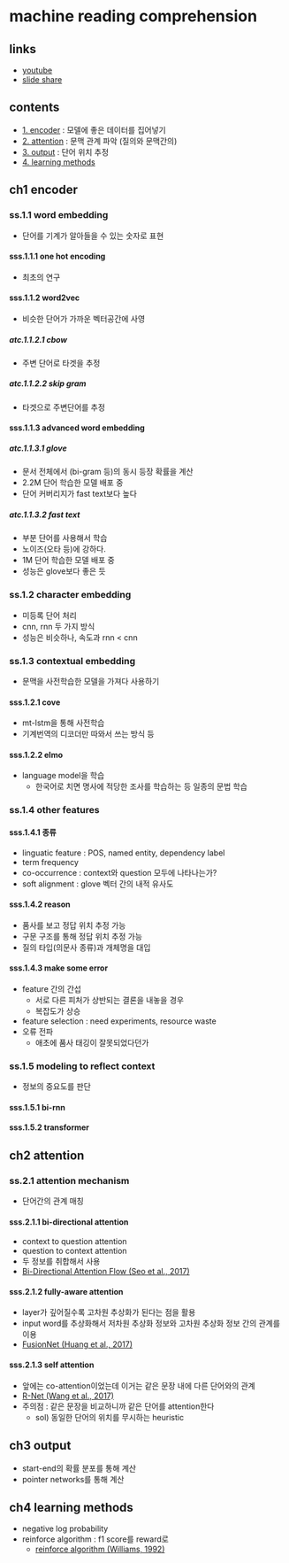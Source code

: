 # machine reading comprehension

## links

- [youtube](https://www.youtube.com/watch?v=XBCkJck0cdY)
- [slide share](https://www.slideshare.net/NaverEngineering/ss-108892693)

## contents

- [1. encoder](#ch1-encoder) : 모델에 좋은 데이터를 집어넣기
- [2. attention](#ch2-attention) : 문맥 관계 파악 (질의와 문맥간의)
- [3. output](#ch3-output) : 단어 위치 추정
- [4. learning methods](#ch4-learning-methods)

## ch1 encoder

### ss.1.1 word embedding

- 단어를 기계가 알아들을 수 있는 숫자로 표현

#### sss.1.1.1 one hot encoding

- 최초의 연구

#### sss.1.1.2 word2vec

- 비슷한 단어가 가까운 벡터공간에 사영

##### atc.1.1.2.1 cbow

- 주변 단어로 타겟을 추정

##### atc.1.1.2.2 skip gram

- 타겟으로 주변단어를 추정

#### sss.1.1.3 advanced word embedding

##### atc.1.1.3.1 glove

- 문서 전체에서 (bi-gram 등)의 동시 등장 확률을 계산
- 2.2M 단어 학습한 모델 배포 중
- 단어 커버리지가 fast text보다 높다

##### atc.1.1.3.2 fast text

- 부분 단어를 사용해서 학습
- 노이즈(오타 등)에 강하다.
- 1M 단어 학습한 모델 배포 중
- 성능은 glove보다 좋은 듯

### ss.1.2 character embedding

- 미등록 단어 처리
- cnn, rnn 두 가지 방식
- 성능은 비슷하나, 속도과 rnn < cnn

### ss.1.3 contextual embedding

- 문맥을 사전학습한 모델을 가져다 사용하기

#### sss.1.2.1 cove

- mt-lstm을 통해 사전학습
- 기계번역의 디코더만 따와서 쓰는 방식 등

#### sss.1.2.2 elmo

- language model을 학습
  - 한국어로 치면 명사에 적당한 조사를 학습하는 등 일종의 문법 학습

### ss.1.4 other features

#### sss.1.4.1 종류

- linguatic feature : POS, named entity, dependency label
- term frequency
- co-occurrence : context와 question 모두에 나타나는가?
- soft alignment : glove 벡터 간의 내적 유사도

#### sss.1.4.2 reason

- 품사를 보고 정답 위치 추정 가능
- 구문 구조를 통해 정답 위치 추정 가능
- 질의 타입(의문사 종류)과 개체명을 대입

#### sss.1.4.3 make some error

- feature 간의 간섭
  - 서로 다른 피처가 상반되는 결론을 내놓을 경우
  - 복잡도가 상승
- feature selection : need experiments, resource waste
- 오류 전파
  - 애초에 품사 태깅이 잘못되었다던가

### ss.1.5 modeling to reflect context

- 정보의 중요도를 판단

#### sss.1.5.1 bi-rnn

#### sss.1.5.2 transformer

## ch2 attention

### ss.2.1 attention mechanism

- 단어간의 관계 매칭

#### sss.2.1.1 bi-directional attention

- context to question attention
- question to context attention
- 두 정보를 취합해서 사용
- [Bi-Directional Attention Flow (Seo et al., 2017)]()

#### sss.2.1.2 fully-aware attention

- layer가 깊어질수록 고차원 추상화가 된다는 점을 활용
- input word를 추상화해서 저차원 추상화 정보와 고차원 추상화 정보 간의 관계를 이용
- [FusionNet (Huang et al., 2017)]()

#### sss.2.1.3 self attention

- 앞에는 co-attention이었는데 이거는 같은 문장 내에 다른 단어와의 관계
- [R-Net (Wang et al., 2017)]()
- 주의점 : 같은 문장을 비교하니까 같은 단어를 attention한다
  - sol) 동일한 단어의 위치를 무시하는 heuristic

## ch3 output

- start-end의 확률 분포를 통해 계산
- pointer networks를 통해 계산

## ch4 learning methods

- negative log probability
- reinforce algorithm : f1 score를 reward로
  - [reinforce algorithm (Williams, 1992)]()
